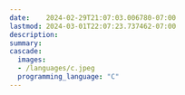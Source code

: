 ```yaml
---
date:    2024-02-29T21:07:03.006780-07:00
lastmod: 2024-03-01T22:07:23.737462-07:00
description: 
summary:     
cascade:
  images:
  - /languages/c.jpeg
  programming_language: "C"
---
```

